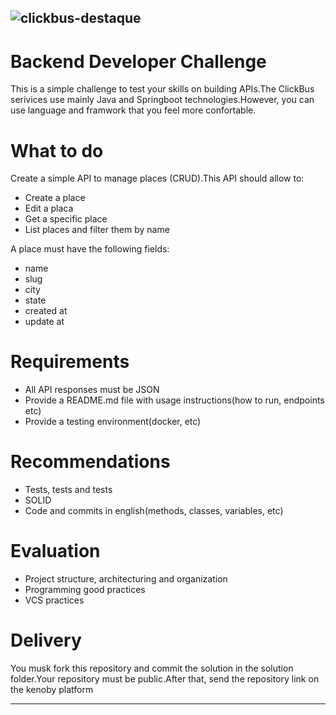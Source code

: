
![clickbus-destaque](https://github.com/NathanaelSantos/placeservice/assets/45519156/38eaca87-95f7-4025-9dd3-e61025549a83)
---

# Backend Developer Challenge

This is a simple challenge to test your skills on building APIs.The ClickBus serivices use mainly Java and Springboot technologies.However, you can use language and framwork that you feel more confortable.

# What to do
Create a simple API to manage places (CRUD).This API should allow to:

- Create a place
- Edit a placa
- Get a specific place
- List places and filter them by name

A place must have the following fields:
- name
- slug
- city
- state
- created at
- update at

# Requirements
- All API responses must be JSON
- Provide a README.md file with usage instructions(how to run, endpoints etc)
- Provide a testing environment(docker, etc)

# Recommendations
- Tests, tests and tests
- SOLID
- Code and commits in english(methods, classes, variables, etc)

# Evaluation
- Project structure, architecturing and organization
- Programming good practices
- VCS practices

# Delivery
You musk fork this repository and commit the solution in the solution folder.Your repository must be public.After that, send the repository link on the kenoby platform

---




